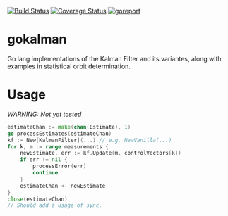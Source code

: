 
[![Build Status](https://travis-ci.org/ChristopherRabotin/gokalman.svg?branch=master)](https://travis-ci.org/ChristopherRabotin/gokalman) [![Coverage Status](https://coveralls.io/repos/ChristopherRabotin/gokalman/badge.svg?branch=master&service=github)](https://coveralls.io/github/ChristopherRabotin/gokalman?branch=master)
[![goreport](https://goreportcard.com/badge/github.com/ChristopherRabotin/gokalman)](https://goreportcard.com/report/github.com/ChristopherRabotin/gokalman)


# gokalman
Go lang implementations of the Kalman Filter and its variantes, along with examples in statistical orbit determination.

# Usage
_WARNING: Not yet tested_
```go
estimateChan := make(chan(Estimate), 1)
go processEstimates(estimateChan)
kf := New[KalmanFilter](...) // e.g. NewVanilla(...)
for k, m := range measurements {
	newEstimate, err := kf.Update(m, controlVectors[k])
	if err != nil {
		processError(err)
		continue
	}
	estimateChan <- newEstimate
}
close(estimateChan)
// Should add a usage of sync.
```
